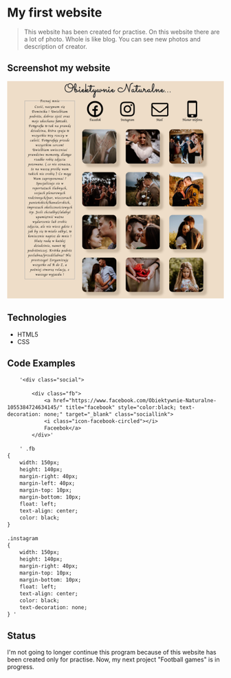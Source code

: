 # My first website    
>This website has been created for practise. On this website there are a lot of photo. Whole is like blog. 
>You can see new photos and description of creator. 

## Screenshot my website 
![Obiektywnie Naturalne](./jpg/obiektywnie.png)
## Technologies 
* HTML5
* CSS

## Code Examples 
 		'<div class="social">

 			<div class="fb">
 				<a href="https://www.facebook.com/Obiektywnie-Naturalne-1055384724634145/" title="facebook" style="color:black; text-decoration: none;" target="_blank" class="sociallink">
 				<i class="icon-facebook-circled"></i>
 				Faceebok</a>
			</div>'
			
		' .fb
	{
		width: 150px;
		height: 140px;
		margin-right: 40px;
		margin-left: 40px;
		margin-top: 10px;
		margin-bottom: 10px;
		float: left;
		text-align: center;
		color: black;
	}

	.instagram
	{
		width: 150px;
		height: 140px;
		margin-right: 40px;
		margin-top: 10px;
		margin-bottom: 10px;
		float: left;
		text-align: center;
		color: black;
		text-decoration: none;
	} '

		
## Status 
I'm not going to longer continue this program because of this website has been created only for practise. 
Now,  my next project "Football games" is in progress.
		
		
		
		
		
